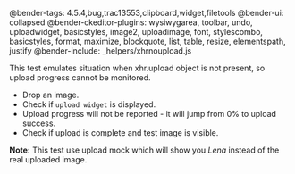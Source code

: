 @bender-tags:  4.5.4,bug,trac13553,clipboard,widget,filetools
@bender-ui: collapsed
@bender-ckeditor-plugins: wysiwygarea, toolbar, undo, uploadwidget, basicstyles, image2, uploadimage, font, stylescombo, basicstyles, format, maximize, blockquote, list, table, resize, elementspath, justify
@bender-include: _helpers/xhrnoupload.js

This test emulates situation when xhr.upload object is not present, so upload progress cannot be monitored.

 * Drop an image.
 * Check if `upload widget` is displayed.
 * Upload progress will not be reported - it will jump from 0% to upload success.
 * Check if upload is complete and test image is visible.

**Note:** This test use upload mock which will show you *Lena* instead of the real uploaded image.
